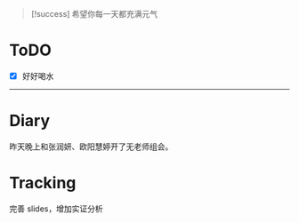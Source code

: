 > [!success] 希望你每一天都充满元气
# ToDO
- [x] 好好喝水
---

# Diary

昨天晚上和张润妍、欧阳慧婷开了无老师组会。



# Tracking
完善 slides，增加实证分析







